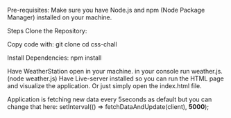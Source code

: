 Pre-requisites: 
Make sure you have Node.js and npm (Node Package Manager) installed on your machine.

Steps
Clone the Repository:

Copy code with: 
git clone <repository-url>
cd css-chall

Install Dependencies:
npm install

Have WeatherStation open in your machine. 
in your console run weather.js. (node weather.js)
Have Live-server installed so you can run the HTML page and visualize the application. Or just simply open the index.html file. 

Application is fetching new data every 5seconds as default but you can change that here: setInterval(() => fetchDataAndUpdate(client), **5000**);



